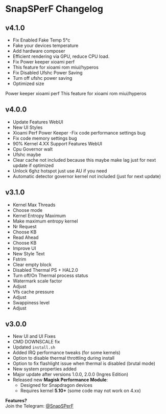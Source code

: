 # SnapSPerF Changelog

## v4.1.0
- Fix Enabled Fake Temp 5°c
- Fake your devices temperature
- Add hardware composer
- Efficient rendering via GPU, reduce CPU load.
- Fix Power keeper xioami perf
- This feature for xioami rom miui/hyperos
- Fix Disabled Ufshc Power Saving
- Turn off ufshc power saving
- Optimized size

Power keeper xioami perf
This feature for xioami rom miui/hyperos

## v4.0.0
- Update Features WebUI
- New UI Styles 
- Xioami Perf Power Keeper
-Fix code performance settings bug
- Fix code memory settings bug
- 90% Kernel 4.XX Support Features WebUI
- Cpu Governor walt
- Ufshc maybe 
- Clear cache not included because this maybe make lag just for next update if optimized 
- Unlock 6ghz hotspot just use AU if you need
- Automatic detector governor kernel not included (just for next update)

## v3.1.0
- Kernel Max Threads
- Choose mode
- Kernel Entropy Maximum
- Make maximum entropy kernel
- Nr Request
- Choose KB
- Read Ahead
- Choose KB
- Improve UI
- New Style Text
- Fstrim
- Clear empty block
- Disabled Thermal PS + HAL2.0
- Turn off/On Thermal process status
- Watermark scale factor
- Adjust
- Vfs cache pressure
- Adjust
- Swappiness level
- Adjust

## v3.0.0
- New UI and UI Fixes
- CMD DOWNSCALE fix
- Updated `install.sh`
- Added IRQ performance tweaks (for some kernels)
- Option to disable thermal throttling during install
- Option to fix flashlight issue when thermal is disabled (brutal mode)
- New system properties added
- Major update after versions 1.0.0, 2.0.0 (Ingres Edition)
- Released new **Magisk Performance Module**:
  - Designed for Snapdragon devices
  - Requires kernel **5.10+** (some code may not work on 4.xx)

**Features?**  
Join the Telegram: [@SnapSPerF](https://t.me/SnapSPerF)
